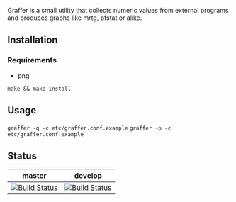 Graffer is a small utility that collects numeric values from external programs
and produces graphs like mrtg, pfstat or alike.

## Installation

### Requirements
* png

```
make && make install
```

## Usage

`graffer -q -c etc/graffer.conf.example`
`graffer -p -c etc/graffer.conf.example`

## Status

master | develop
-------|--------
[![Build Status](https://cipier.net/status/koue/graffer/master)](https://cipier.net/status/koue/graffer/master) | [![Build Status](https://cipier.net/status/koue/graffer/develop)](https://cipier.net/status/koue/graffer/develop)
